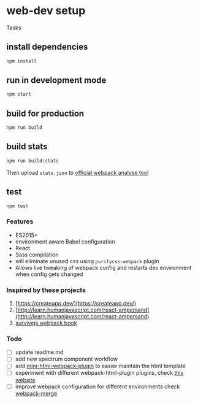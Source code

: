 # web-dev setup

Tasks

## install dependencies

```sh
npm install
```

## run in development mode

```sh
npm start
```

## build for production

```sh
npm run build
```

## build stats

```sh
npm run build:stats
```

Then upload `stats.json` to [official webpack analyse tool](https://webpack.github.io/analyse/)

## test

```sh
npm test
```

### Features

- ES2015+
- environment aware Babel configuration
- React
- Sass compilation
- will eliminate unused css using `purifycss-webpack` plugin
- Allows live tweaking of webpack config and restarts dev environment when config gets changed

### Inspired by these projects

1. [https://createapp.dev/](https://createapp.dev/)
2. [http://learn.humanjavascript.com/react-ampersand](http://learn.humanjavascript.com/react-ampersand)
3. [survivejs webpack book](https://survivejs.com/webpack/foreword)

### Todo

- [ ] update readme.md
- [ ] add new spectrum component workflow
- [ ] add [mini-html-webpack-plugin](https://www.npmjs.com/package/mini-html-webpack-plugin) to easier maintain the html template
- [ ] experiment with different webpack-html-plugin plugins, check [this website](https://survivejs.com/webpack/developing/getting-started/)
- [ ] improve webpack configuration for different environments check [webpack-merge](https://survivejs.com/webpack/developing/composing-configuration/#setting-up-webpack-merge)

